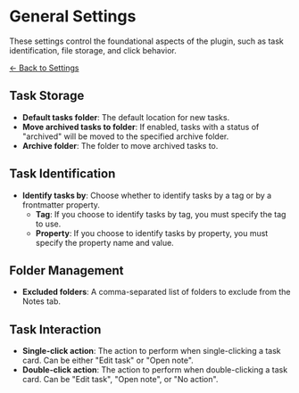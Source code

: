 
# General Settings

These settings control the foundational aspects of the plugin, such as task identification, file storage, and click behavior.

[← Back to Settings](settings.md)

## Task Storage

- **Default tasks folder**: The default location for new tasks.
- **Move archived tasks to folder**: If enabled, tasks with a status of "archived" will be moved to the specified archive folder.
- **Archive folder**: The folder to move archived tasks to.

## Task Identification

- **Identify tasks by**: Choose whether to identify tasks by a tag or by a frontmatter property.
    - **Tag**: If you choose to identify tasks by tag, you must specify the tag to use.
    - **Property**: If you choose to identify tasks by property, you must specify the property name and value.

## Folder Management

- **Excluded folders**: A comma-separated list of folders to exclude from the Notes tab.

## Task Interaction

- **Single-click action**: The action to perform when single-clicking a task card. Can be either "Edit task" or "Open note".
- **Double-click action**: The action to perform when double-clicking a task card. Can be "Edit task", "Open note", or "No action".
